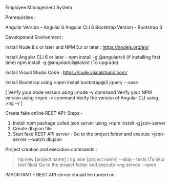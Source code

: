 
Employee Management System 


Prerequisites :

Angular Version -  Angular 6 
Angular CLI 6
Bootstrap Version -  Bootstrap 3 

Development Environment :

Install Node 8.x or later and NPM 5.x or later : https://nodejs.org/en/

Install Angular CLI 6 or later - 
npm install -g @angular/cli (if installing first time)
npm install -g @angular/cli@latest (To upgrade)

Install Visual Studio Code : https://code.visualstudio.com/

Install Bootstrap using >npm install bootstrap@3 jquery --save

[ 
  Verify your node version using >node -v command 
  Verify your NPM version using >npm -v command
  Verify the version of Angular CLI using >ng -v 
]


Create fake online REST API:
Steps -
1) Install npm package called json server using >npm install -g json-server
2) Create db.json file
3) Start fake REST API server - Go to the project folder and execute >json-server —watch db.json


Project creation and execution commands :

>ng new [project name] / ng new [project name] --skip - tests (To skip test files)
>Go to the project folder and execute >ng serves --open

IMPORTANT - REST API server should be turned on.